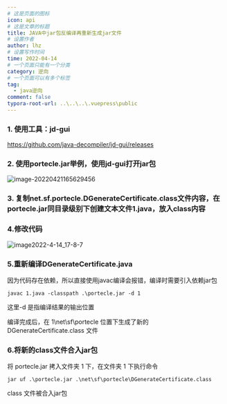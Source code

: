```yaml
---
# 这是页面的图标
icon: api
# 这是文章的标题
title: JAVA中jar包反编译再重新生成jar文件
# 设置作者
author: lhz
# 设置写作时间
time: 2022-04-14
# 一个页面只能有一个分类
category: 逆向
# 一个页面可以有多个标签
tag:
  - java逆向
comment: false
typora-root-url: ..\..\..\.vuepress\public
---
```


### **1. 使用工具：jd-gui**

https://github.com/java-decompiler/jd-gui/releases

### **2. 使用portecle.jar举例，使用jd-gui打开jar包**

![image-20220421165629456](/assets/img/image-20220421165629456.png)

### **3. 复制net.sf.portecle.DGenerateCertificate.class文件内容，在portecle.jar同目录级别下创建文本文件1.java，放入class内容**

### **4.修改代码**

![image2022-4-14_17-8-7](/assets/img/image2022-4-14_17-8-7.png)

### **5.重新编译DGenerateCertificate.java**

因为代码存在依赖，所以直接使用javac编译会报错，编译时需要引入依赖jar包

```
javac 1.java -classpath .\portecle.jar -d 1
```

这里-d 是指编译结果的输出位置

编译完成后，在 1\net\sf\portecle 位置下生成了新的 DGenerateCertificate.class 文件

### **6.将新的class文件合入jar包**

将 portecle.jar 拷入文件夹 1 下，在文件夹 1 下执行命令

```
jar uf .\portecle.jar .\net\sf\portecle\DGenerateCertificate.class
```

class 文件被合入jar包
